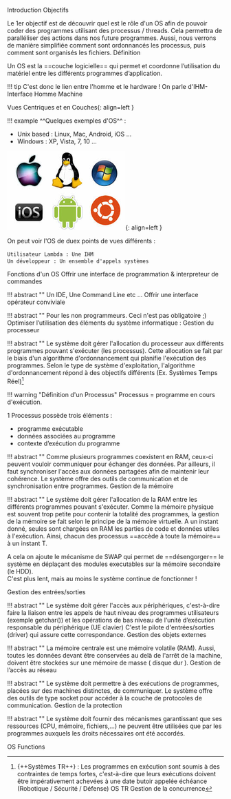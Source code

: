 Introduction
Objectifs

Le 1er objectif est de découvrir quel est le rôle d'un OS afin de pouvoir coder des programmes utilisant des processus / threads.
Cela permettra de paralléliser des actions dans nos future programmes.
Aussi, nous verrons de manière simplifiée comment sont ordonnancés les processus, puis comment sont organisés les fichiers.
Définition

Un OS est la ==couche logicielle== qui permet et coordonne l’utilisation du matériel entre les différents programmes d’application.

!!! tip C'est donc le lien entre l'homme et le hardware ! On parle d'IHM- Interface Homme Machine

Vues Centriques et en Couches{: align=left }

!!! example ^^Quelques exemples d'OS^^ :
- Unix based : Linux, Mac, Android, iOS ...
- Windows : XP, Vista, 7, 10 ...

![OS Examples](./assets/images/intro/os_examples.jpg "OS Examples"){: align=left }

On peut voir l'OS de duex points de vues différents :

    Utilisateur Lambda : Une IHM
    Un développeur : Un ensemble d'appels systèmes

Fonctions d'un OS
Offrir une interface de programmation & interpreteur de commandes

!!! abstract "" Un IDE, Une Command Line etc ...
Offrir une interface opérateur conviviale

!!! abstract "" Pour les non programmeurs. Ceci n'est pas obligatoire ;)
Optimiser l’utilisation des éléments du système informatique :
Gestion du processeur

!!! abstract "" Le système doit gérer l'allocation du processeur aux différents programmes pouvant s'exécuter (les processus).
Cette allocation se fait par le biais d'un algorithme d'ordonnancement qui planifie l'exécution des programmes.
Selon le type de système d'exploitation, l'algorithme d'ordonnancement répond à des objectifs différents
(Ex. Systèmes Temps Réel)[^1]

!!! warning "Définition d'un Processus" Processus = programme en cours d'exécution.

1 Processus possède trois éléments :  
 
- programme exécutable  
- données associées au programme  
- contexte d’exécution du programme  

[^1]: {++Systèmes TR++} : Les programmes en exécution sont soumis à des contraintes de temps fortes, c'est-à-dire que leurs exécutions doivent être impérativement achevées à une date butoir appelée échéance (Robotique / Sécurité / Défense)
OS TR
Gestion de la concurrence

!!! abstract "" Comme plusieurs programmes coexistent en RAM, ceux-ci peuvent vouloir communiquer pour échanger des données.
Par ailleurs, il faut synchroniser l'accès aux données partagées afin de maintenir leur cohérence.
Le système offre des outils de communication et de synchronisation entre programmes.
Gestion de la mémoire

!!! abstract "" Le système doit gérer l'allocation de la RAM entre les différents programmes pouvant s'exécuter.
Comme la mémoire physique est souvent trop petite pour contenir la totalité des programmes, la gestion de la mémoire se fait selon le principe de la mémoire virtuelle.
A un instant donné, seules sont chargées en RAM les parties de code et données utiles à l'exécution.
Ainsi, chacun des processus ==accède à toute la mémoire== à un instant T.

A cela on ajoute le mécanisme de SWAP qui permet de ==désengorger== le système en déplaçant des modules executables sur la mémoire secondaire (le HDD).  
C'est plus lent, mais au moins le système continue de fonctionner !

Gestion des entrées/sorties

!!! abstract "" Le système doit gérer l'accès aux périphériques, c'est-à-dire faire la liaison entre les appels de haut niveau des programmes utilisateurs (exemple getchar()) et les opérations de bas niveau de l‘unité d’exécution responsable du périphérique (UE clavier)
C'est le pilote d'entrées/sorties (driver) qui assure cette correspondance.
Gestion des objets externes

!!! abstract "" La mémoire centrale est une mémoire volatile (RAM). Aussi, toutes les données devant être conservées au delà de l'arrêt de la machine, doivent être stockées sur une mémoire de masse ( disque dur ).
Gestion de l’accès au réseau

!!! abstract "" Le système doit permettre à des exécutions de programmes, placées sur des machines distinctes, de communiquer.
Le système offre des outils de type socket pour accéder à la couche de protocoles de communication.
Gestion de la protection

!!! abstract "" Le système doit fournir des mécanismes garantissant que ses ressources (CPU, mémoire, fichiers,…) ne peuvent être utilisées que par les programmes auxquels les droits nécessaires ont été accordés.

OS Functions